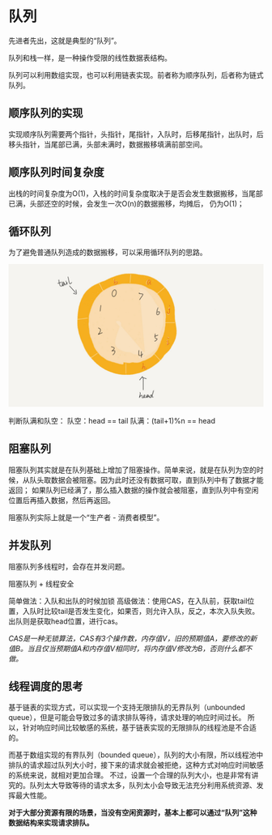 # 队列

先进者先出，这就是典型的“队列”。

队列和栈一样，是一种操作受限的线性数据表结构。

队列可以利用数组实现，也可以利用链表实现。前者称为顺序队列，后者称为链式队列。


## 顺序队列的实现
实现顺序队列需要两个指针，头指针，尾指针，入队时，后移尾指针，出队时，后移头指针，当尾部已满，头部未满时，数据搬移填满前部空间。



## 顺序队列时间复杂度
出栈的时间复杂度为O(1)，入栈的时间复杂度取决于是否会发生数据搬移，当尾部已满，头部还空的时候，会发生一次O(n)的数据搬移，均摊后，
仍为O(1)；


## 循环队列

为了避免普通队列造成的数据搬移，可以采用循环队列的思路。

![循环队列](../../../pic/queue_circle.jpg)

判断队满和队空：
队空：head == tail
队满：(tail+1)%n == head

## 阻塞队列
阻塞队列其实就是在队列基础上增加了阻塞操作。简单来说，就是在队列为空的时候，从队头取数据会被阻塞。因为此时还没有数据可取，直到队列中有了数据才能返回；
如果队列已经满了，那么插入数据的操作就会被阻塞，直到队列中有空闲位置后再插入数据，然后再返回。

阻塞队列实际上就是一个“生产者 - 消费者模型”。


## 并发队列

阻塞队列多线程时，会存在并发问题。

阻塞队列 + 线程安全

简单做法：入队和出队的时候加锁
高级做法：使用CAS，在入队前，获取tail位置，入队时比较tail是否发生变化，如果否，则允许入队，反之，本次入队失败。出队则是获取head位置，进行cas。

*CAS是一种无锁算法，CAS有3个操作数，内存值V，旧的预期值A，要修改的新值B。当且仅当预期值A和内存值V相同时，将内存值V修改为B，否则什么都不做。*

## 线程调度的思考
基于链表的实现方式，可以实现一个支持无限排队的无界队列（unbounded queue），但是可能会导致过多的请求排队等待，请求处理的响应时间过长。
所以，针对响应时间比较敏感的系统，基于链表实现的无限排队的线程池是不合适的。

而基于数组实现的有界队列（bounded queue），队列的大小有限，所以线程池中排队的请求超过队列大小时，接下来的请求就会被拒绝，这种方式对响应时间敏感的系统来说，就相对更加合理。
不过，设置一个合理的队列大小，也是非常有讲究的。队列太大导致等待的请求太多，队列太小会导致无法充分利用系统资源、发挥最大性能。

**对于大部分资源有限的场景，当没有空闲资源时，基本上都可以通过“队列”这种数据结构来实现请求排队。**




